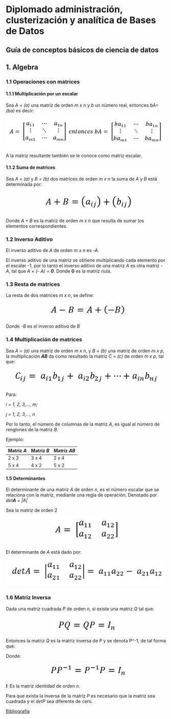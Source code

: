 # Diplomado administración, clusterización y analítica de Bases de Datos

## Guía de conceptos básicos de ciencia de datos

## 1. Algebra

### 1.1 Operaciones con matrices

#### **1.1.1 Multiplicación por un escalar**

Sea *A = (a)* una matriz de orden _m x n_ y _b_ un número real, entonces _bA=(ba)_ es decir:

<p align ="center"><img src="imagenes/Algebra/m_esc.png"></p>

A la matriz resultante también se le conoce como matriz escalar.

#### **1.1.2 Suma de matrices**

Sea _A = (a)_ y _B = (b)_ dos matrices de orden _m x n_ la suma de _A_ y _B_ está determinada por:

<p align ="center"><img src="imagenes/Algebra/sum_m.png"></p>

Donde _A + B_ es la matriz de orden _m x n_ que resulta de sumar los elementos correspondientes.

### 1.2 Inverso Aditivo

El inverso aditivo de _A_ de orden _m x n_ es _-A_.

El inverso aditivo de una matriz se obtiene multiplicando cada elemento por el escalar -1, por
lo tanto el inverso aditivo de una matriz _A_ es otra matriz _-A_, tal que _A + (- A) = **0**_.
Donde **0** es la matriz nula.

### 1.3 Resta de matrices

La resta de dos matrices _m x n_, se define:

<p align ="center"><img src="imagenes/Algebra/res_m.png"></p>

Donde _-B_ es el inverso aditivo de _B_

### 1.4 Multiplicación de matrices

Sea _A = (a)_ una matriz de orden _m x n_, y _B = (b)_ una matriz de orden _m x p_, la
multiplicación  _**AB**_ da como resultado la matriz _C = (c)_ de orden _m x p_, tal que:

<p align ="center"><img src="imagenes/Algebra/mul_m.png"></p>

Para: 

_i = 1, 2, 3,..., m;_

_j = 1, 2, 3,..., n_

Por lo tanto, el número de columnas de la matriz _A_, es igual al número de renglones de
la matriz _B_.

Ejemplo:

Matriz _A_  | Matriz _B_  |  Matriz _AB_
------------| ----------- | -------------
    2 x 3   | 3 x 4   |  2 x 4
    5 x 4   | 4 x 2   |  5 x 2

#### 1.5 Determinantes

El determinante de una matriz _A_ de orden _n_, es el número escalar que se relaciona
con la matriz, mediante una regla de operación. Denotado por _det**A** = |A|_

Sea la matriz de orden 2

<p align ="center"><img src="imagenes/Algebra/det2_m.png"></p>

El determinante de _A_ está dado por:

<p align ="center"><img src="imagenes/Algebra/det_m.png"></p>

### 1.6 Matriz Inversa

Dada una matriz cuadrada _P_ de orden _n_, si existe una matriz _Q_ tal que:

<p align ="center"><img src="imagenes/Algebra/mi_m.png"></p>

Entonces la matriz _Q_ es la matriz inversa de _P_ y se denota P^-1, de tal forma que:

Donde:

<p align ="center"><img src="imagenes/Algebra/mip_m.png"></p>

_**I**_: Es la matriz identidad de orden _n_.

Para que exista la inversa de la matriz _P_ es necesario que la matriz sea cuadrada y el _detP_ sea diferente de cero.

[Bibliografía](bibliografia.md)